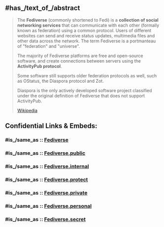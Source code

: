 
## #has_/text_of_/abstract 

> The **Fediverse** (commonly shortened to Fedi) is a __collection of social networking services__ 
> that can communicate with each other (formally known as federation) using a common protocol. 
> Users of different websites can send and receive status updates, multimedia files and other data across the network. 
> The term Fediverse is a portmanteau of "federation" and "universe".
>
> The majority of Fediverse platforms are free and open-source software, 
> and create connections between servers using the __ActivityPub protocol__. 
> 
> Some software still supports older federation protocols as well, 
> such as OStatus, the Diaspora protocol and Zot. 
> 
> Diaspora is the only actively developed software project 
> classified under the original definition of Fediverse that does not support ActivityPub.
>
> [Wikipedia](https://en.wikipedia.org/wiki/Fediverse)


## Confidential Links & Embeds: 

### #is_/same_as :: [Fediverse](Fediverse.md) 

### #is_/same_as :: [Fediverse.public](/_public/Society/Economics/Business/Business-Entity/IT~Company/Fediverse.public.md) 

### #is_/same_as :: [Fediverse.internal](/_internal/Society/Economics/Business/Business-Entity/IT~Company/Fediverse.internal.md) 

### #is_/same_as :: [Fediverse.protect](/_protect/Society/Economics/Business/Business-Entity/IT~Company/Fediverse.protect.md) 

### #is_/same_as :: [Fediverse.private](/_private/Society/Economics/Business/Business-Entity/IT~Company/Fediverse.private.md) 

### #is_/same_as :: [Fediverse.personal](/_personal/Society/Economics/Business/Business-Entity/IT~Company/Fediverse.personal.md) 

### #is_/same_as :: [Fediverse.secret](/_secret/Society/Economics/Business/Business-Entity/IT~Company/Fediverse.secret.md)

